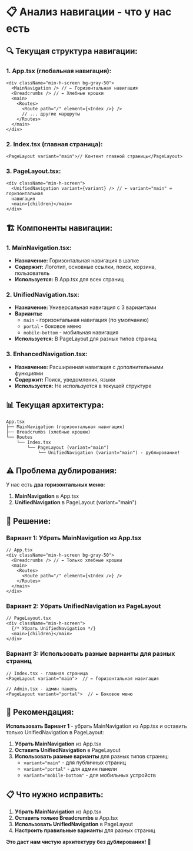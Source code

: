 # 📋 Анализ навигации - что у нас есть

## 🔍 Текущая структура навигации:

### **1. App.tsx (глобальная навигация):**

```tsx
<div className="min-h-screen bg-gray-50">
  <MainNavigation /> // ← Горизонтальная навигация
  <Breadcrumbs /> // ← Хлебные крошки
  <main>
    <Routes>
      <Route path="/" element={<Index />} />
      // ... другие маршруты
    </Routes>
  </main>
</div>
```

### **2. Index.tsx (главная страница):**

```tsx
<PageLayout variant="main">// Контент главной страницы</PageLayout>
```

### **3. PageLayout.tsx:**

```tsx
<div className="min-h-screen">
  <UnifiedNavigation variant={variant} /> // ← variant="main" = горизонтальная
  навигация
  <main>{children}</main>
</div>
```

## 🏗️ Компоненты навигации:

### **1. MainNavigation.tsx:**

- **Назначение:** Горизонтальная навигация в шапке
- **Содержит:** Логотип, основные ссылки, поиск, корзина, пользователь
- **Используется:** В App.tsx для всех страниц

### **2. UnifiedNavigation.tsx:**

- **Назначение:** Универсальная навигация с 3 вариантами
- **Варианты:**
  - `main` - горизонтальная навигация (по умолчанию)
  - `portal` - боковое меню
  - `mobile-bottom` - мобильная навигация
- **Используется:** В PageLayout для разных типов страниц

### **3. EnhancedNavigation.tsx:**

- **Назначение:** Расширенная навигация с дополнительными функциями
- **Содержит:** Поиск, уведомления, языки
- **Используется:** Не используется в текущей структуре

## 📊 Текущая архитектура:

```
App.tsx
├── MainNavigation (горизонтальная навигация)
├── Breadcrumbs (хлебные крошки)
└── Routes
    └── Index.tsx
        └── PageLayout (variant="main")
            └── UnifiedNavigation (variant="main") - дублирование!
```

## ⚠️ Проблема дублирования:

У нас есть **два горизонтальных меню**:

1. **MainNavigation** в App.tsx
2. **UnifiedNavigation** в PageLayout (variant="main")

## 🔧 Решение:

### **Вариант 1: Убрать MainNavigation из App.tsx**

```tsx
// App.tsx
<div className="min-h-screen bg-gray-50">
  <Breadcrumbs /> // ← Только хлебные крошки
  <main>
    <Routes>
      <Route path="/" element={<Index />} />
    </Routes>
  </main>
</div>
```

### **Вариант 2: Убрать UnifiedNavigation из PageLayout**

```tsx
// PageLayout.tsx
<div className="min-h-screen">
  {/* Убрать UnifiedNavigation */}
  <main>{children}</main>
</div>
```

### **Вариант 3: Использовать разные варианты для разных страниц**

```tsx
// Index.tsx - главная страница
<PageLayout variant="main">  // ← Горизонтальная навигация

// Admin.tsx - админ панель
<PageLayout variant="portal">  // ← Боковое меню
```

## 🎯 Рекомендация:

**Использовать Вариант 1** - убрать MainNavigation из App.tsx и оставить только UnifiedNavigation в PageLayout:

1. **Убрать MainNavigation** из App.tsx
2. **Оставить UnifiedNavigation** в PageLayout
3. **Использовать разные варианты** для разных типов страниц:
   - `variant="main"` - для публичных страниц
   - `variant="portal"` - для админ панели
   - `variant="mobile-bottom"` - для мобильных устройств

## 📋 Что нужно исправить:

1. **Убрать MainNavigation** из App.tsx
2. **Оставить только Breadcrumbs** в App.tsx
3. **Использовать UnifiedNavigation** в PageLayout
4. **Настроить правильные варианты** для разных страниц

**Это даст нам чистую архитектуру без дублирования!** 🎯
